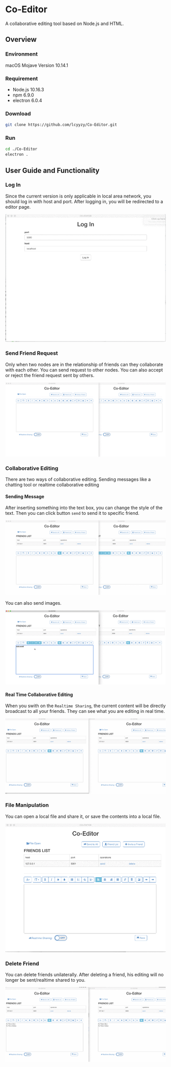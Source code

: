# Co-Editor
A collaborative editing tool based on Node.js and HTML.

## Overview
### Environment
macOS Mojave Version 10.14.1

### Requirement
- Node.js 10.16.3
- npm 6.9.0
- electron 6.0.4

### Download
```bash
git clone https://github.com/lcyyzy/Co-Editor.git
```

### Run
```bash
cd ./Co-Editor
electron .
```

## User Guide and Functionality
### Log In
Since the current version is only applicable in local area network, you should log in with host and port. After logging in, you will be redirected to a editor page.

![img](https://github.com/lcyyzy/Co-Editor/raw/master/gif/login.gif)


### Send Friend Request
Only when two nodes are in the relationship of friends can they collaborate with each other. You can send request to other nodes. You can also accept or reject the friend request sent by others.

![img](https://github.com/lcyyzy/Co-Editor/raw/master/gif/add.gif)

### Collaborative Editing
There are two ways of collaborative editing. Sending messages like a chatting tool or realtime collaborative editing

#### Sending Message
After inserting something into the text box, you can change the style of the text. Then you can click button ```send``` to send it to specific friend.

![img](https://github.com/lcyyzy/Co-Editor/raw/master/gif/send.gif)

You can also send images.

![img](https://github.com/lcyyzy/Co-Editor/raw/master/gif/image.gif)

#### Real Time Collaborative Editing
When you swith on the ```Realtime Sharing```, the current content will be directly broadcast to all your friends. They can see what you are editing in real time.

![img](https://github.com/lcyyzy/Co-Editor/raw/master/gif/realtime.gif)

### File Manipulation
You can open a local file and share it, or save the contents into a local file.

![img](https://github.com/lcyyzy/Co-Editor/raw/master/gif/file.gif)

### Delete Friend
You can delete friends unilaterally. After deleting a friend, his editing will no longer be sent/realtime shared to you.

![img](https://github.com/lcyyzy/Co-Editor/raw/master/gif/delete.gif)



